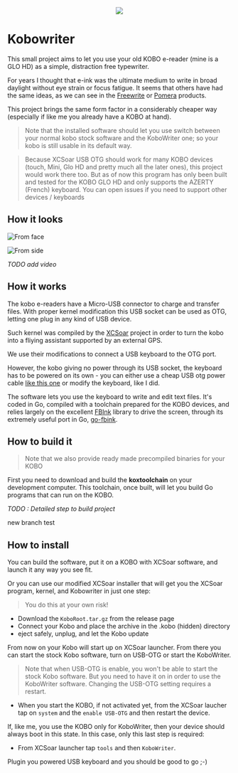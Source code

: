 <p align="center">
  <img src="assets/kobowriter.png" />
</p>

# Kobowriter

This small project aims to let you use your old KOBO e-reader (mine is a GLO HD) as a simple, distraction free typewriter.

For years I thought that e-ink was the ultimate medium to write in broad daylight without eye strain or focus fatigue. It seems that others have had the same ideas, as we can see in the [Freewrite](https://getfreewrite.com/) or [Pomera](https://www.kickstarter.com/projects/2132003782/pomera-pocket-typewriter-with-e-ink?ref=category_newest&amp;ref=discovery) products.

This project brings the same form factor in a considerably cheaper way (especially if like me you already have a KOBO at hand).

> Note that the installed software should let you use switch between your normal kobo stock software and the KoboWriter one; so your kobo is still usable in its default way.

> Because XCSoar USB OTG should work for many KOBO devices (touch, Mini, Glo HD and pretty much all the later ones), this project would work there too. But as of now this program has only been built and tested for the KOBO GLO HD and only supports the AZERTY (French) keyboard. You can open issues if you need to support other devices / keyboards

## How it looks

![From face](assets/face.jpg)

![From side](assets/side.jpg)

*TODO add video*

## How it works

The kobo e-readers have a Micro-USB connector to charge and transfer files. With proper kernel modification this USB socket can be used as OTG, letting one plug in any kind of USB device.

Such kernel was compiled by the [XCSoar](https://github.com/XCSoar/XCSoar) project in order to turn the kobo into a fliying assistant supported by an external GPS. 

We use their modifications to connect a USB keyboard to the OTG port.

However, the kobo giving no power through its USB socket, the keyboard has to be powered on its own - you can either use a cheap USB otg power cable [like this one](https://www.amazon.com/AuviPal-Micro-USB-Cable-Power/dp/B07FY9Z9GD/ref=sr_1_3?crid=13TQ5BP3TUJT5&dchild=1&keywords=powered+usb+otg&qid=1630094365&sprefix=powered+%2Caps%2C536&sr=8-3) or modify the keyboard, like I did.

The software lets you use the keyboard to write and edit text files. It's coded in Go, compiled with a toolchain prepared for the KOBO devices, and relies largely on the excellent [FBInk](https://github.com/NiLuJe/FBInk) library to drive the screen, through its extremely useful port in Go, [go-fbink](https://github.com/shermp/go-fbink-v2).

## How to build it

> Note that we also provide ready made precompiled binaries for your KOBO

First you need to download and build the **koxtoolchain** on your development computer. This toolchain, once built, will let you build Go programs that can run on the KOBO.

*TODO : Detailed step to build project*

new branch test

## How to install

You can build the software, put it on a KOBO with XCSoar software, and launch it any way you see fit.

Or you can use our modified XCSoar installer that will get you the XCSoar program, kernel, and Kobowriter in just one step:

> You do this at your own risk!

- Download the `KoboRoot.tar.gz` from the release page
- Connect your Kobo and place the archive in the .kobo (hidden) directory
- eject safely, unplug, and let the Kobo update
  
From now on your Kobo will start up on XCSoar launcher. From there you can start the stock Kobo software, turn on USB-OTG or start the KoboWriter.

> Note that when USB-OTG is enable, you won't be able to start the stock Kobo software. But you need to have it on in order to use the KoboWriter software. Changing the USB-OTG setting requires a restart.

- When you start the KOBO, if not activated yet, from the XCSoar laucher tap on `system` and the `enable USB-OTG` and then restart the device.

If, like me, you use the KOBO only for KoboWriter, then your device should always boot in this state. In this case, only this last step is required:

- From XCSoar launcher tap `tools` and then `KoboWriter`.

Plugin you powered USB keyboard and you should be good to go ;-)
